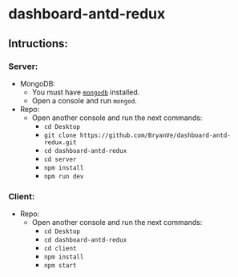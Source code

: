 # dashboard-antd-redux

## Intructions:
### Server:
  - MongoDB:
    - You must have [`mongodb`](https://www.mongodb.com/) installed.
    - Open a console and run `mongod`.
  - Repo:
    - Open another console and run the next commands:
      - `cd Desktop`
      - `git clone https://github.com/BryanVe/dashboard-antd-redux.git`
      - `cd dashboard-antd-redux`
      - `cd server`
      - `npm install`
      - `npm run dev`
### Client:
  - Repo:
    - Open another console and run the next commands:
      - `cd Desktop`
      - `cd dashboard-antd-redux`
      - `cd client`
      - `npm install`
      - `npm start`